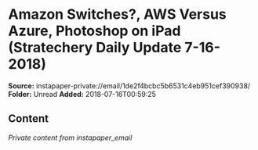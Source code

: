 # Amazon Switches?, AWS Versus Azure, Photoshop on iPad (Stratechery Daily Update 7-16-2018)

**Source:** instapaper-private://email/1de2f4bcbc5b6531c4eb951cef390938/
**Folder:** Unread
**Added:** 2018-07-16T00:59:25




## Content
*Private content from instapaper_email*
